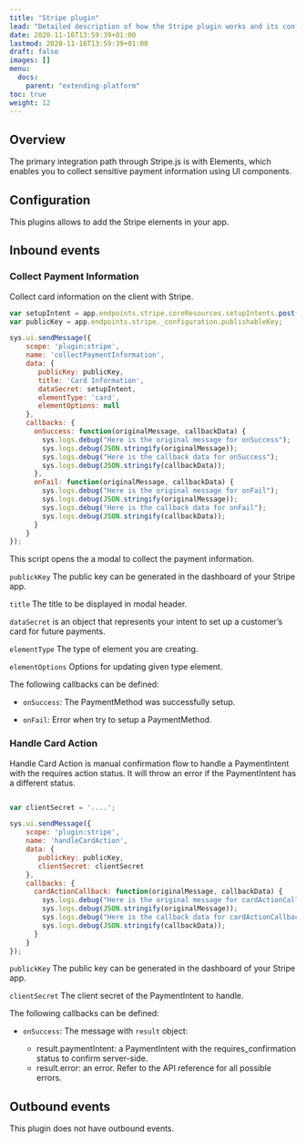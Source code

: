 ```yaml
---
title: "Stripe plugin"
lead: "Detailed description of how the Stripe plugin works and its configuration."
date: 2020-11-16T13:59:39+01:00
lastmod: 2020-11-16T13:59:39+01:00
draft: false
images: []
menu:
  docs:
    parent: "extending-platform"
toc: true
weight: 12
---
```


## Overview

The primary integration path through Stripe.js is with Elements, which enables you to collect sensitive payment 
information using UI components. 

## Configuration

This plugins allows to add the Stripe elements in your app.

## Inbound events

### Collect Payment Information

Collect card information on the client with Stripe.

```js
var setupIntent = app.endpoints.stripe.coreResources.setupIntents.post();
var publicKey = app.endpoints.stripe._configuration.publishableKey;

sys.ui.sendMessage({
    scope: 'plugin:stripe',
    name: 'collectPaymentInformation',
    data: {
       publicKey: publicKey,
       title: 'Card Information',
       dataSecret: setupIntent,
       elementType: 'card',
       elementOptions: null
    },
    callbacks: {
      onSuccess: function(originalMessage, callbackData) {
        sys.logs.debug("Here is the original message for onSuccess");
        sys.logs.debug(JSON.stringify(originalMessage));
        sys.logs.debug("Here is the callback data for onSuccess");
        sys.logs.debug(JSON.stringify(callbackData));
      },
      onFail: function(originalMessage, callbackData) {
        sys.logs.debug("Here is the original message for onFail");
        sys.logs.debug(JSON.stringify(originalMessage));
        sys.logs.debug("Here is the callback data for onFail");
        sys.logs.debug(JSON.stringify(callbackData));
      }
    }
});
```
This script opens the a modal to collect the payment information.

`publickKey` The public key can be generated in the dashboard of your Stripe app.

`title` The title to be displayed in modal header.

`dataSecret` is an object that represents your intent to set up a customer’s card for future payments.

`elementType` The type of element you are creating.

`elementOptions` Options for updating given type element.

The following callbacks can be defined:

- `onSuccess`: The PaymentMethod was successfully setup.

- `onFail`: Error when try to setup a PaymentMethod.


### Handle Card Action

Handle Card Action is manual confirmation flow to handle a PaymentIntent with the requires action status. 
It will throw an error if the PaymentIntent has a different status.

```js

var clientSecret = '....';

sys.ui.sendMessage({
    scope: 'plugin:stripe',
    name: 'handleCardAction',
    data: {
       publicKey: publicKey,
       clientSecret: clientSecret
    },
    callbacks: {
      cardActionCallback: function(originalMessage, callbackData) {
        sys.logs.debug("Here is the original message for cardActionCallback");
        sys.logs.debug(JSON.stringify(originalMessage));
        sys.logs.debug("Here is the callback data for cardActionCallback");
        sys.logs.debug(JSON.stringify(callbackData));
      }
    }
});
```

`publickKey` The public key can be generated in the dashboard of your Stripe app.

`clientSecret` The client secret of the PaymentIntent to handle.

The following callbacks can be defined:

- `onSuccess`: The message with `result` object:

    - result.paymentIntent: a PaymentIntent with the requires_confirmation status to confirm server-side.
    - result.error: an error. Refer to the API reference for all possible errors.

## Outbound events

This plugin does not have outbound events.

